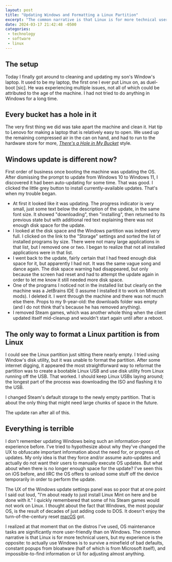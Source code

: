 ```yaml
---
layout: post
title: "Updating Windows and Formatting a Linux Partition"
excerpt: "The common narrative is that Linux is for more technical users, but my experience is the opposite"
date: 2024-03-17 21:42:48 -0500
categories: 
 - technology
 - software
 - linux
---
```


## The setup

Today I finally got around to cleaning and updating my son's Window's laptop. It used to be my laptop, the first one I ever put Linux on, as duel-boot [sic]. He was experiencing multiple issues, not all of which could be attributed to the age of the machine. I had not tried to do anything in Windows for a long time.

## Every bucket has a hole in it

The very first thing we did was take apart the machine and clean it. Hat tip to Lenovo for making a laptop that is relatively easy to open. We used up the remaining compressed air in the can on hand, and had to run to the hardware store for more, _[There's a Hole in My Bucket](https://en.wikipedia.org/wiki/There%27s_a_Hole_in_My_Bucket)_ style.

## Windows update is different now?

First order of business once booting the machine was updating the OS. After dismissing the prompt to update from Windows 10 to Windows 11, I discovered it had been auto-updating for some time. That was good. I clicked the little grey button to install currently-available updates. That's when my trouble began.

- At first it looked like it was updating. The progress indicator is very small, just some text below the description of the update, in the same font size. It showed "downloading", then "installing", then returned to its previous state but with additional red text explaining there was not enough disk space for the update.
- I looked at the disk space and the Windows partition was indeed very full. I clicked on the link to the "Storage" settings and sorted the list of installed programs by size. There were not many large applications in that list, but I removed one or two. I began to realize that not all installed applications were in that list.
- I went back to the update, fairly certain that I had freed enough disk space for it, but apparently I had not. It was the same vague song and dance again. The disk space warning had disappeared, but only because the screen had reset and had to attempt the update again in order to let me know it still needed more disk space.
- One of the programs I noticed not in the installed list but clearly on the machine was a JetBrains IDE (I assume I installed it to work on Minecraft mods). I deleted it. I went through the machine and there was not much else there. Props to my 9-year-old: the downloads folder was empty (and I do not think that's because he has removed anything).
- I removed Steam games, which was another whole thing when the client updated itself mid-cleanup and wouldn't start again until after a reboot.

## The only way to format a Linux partition is from Linux

I could see the Linux partition just sitting there nearly empty. I tried using Window's disk utility, but it was unable to format the partition. After some internet digging, it appeared the most straightforward way to reformat the partition was to create a bootable Linux USB and use disk utility from Linux running off the USB. That worked. I should keep Linux USBs laying around; the longest part of the process was downloading the ISO and flashing it to the USB.

I changed Steam's default storage to the newly empty partition. That is about the only thing that might need large chunks of space in the future.

The update ran after all of this.

## Everything is terrible

I don't remember updating Windows being such an information-poor experience before. I've tried to hypothesize about why they've changed the UX to obfuscate important information about the need for, or progress of, updates. My only idea is that they force and/or assume auto-updates and actually do not want their users to manually execute OS updates. But what about when there is no longer enough space for the update? I've seen this on iOS before, and IIRC the OS offers to unload some stuff off the device temporarily in order to perform the update.

The UX of the Windows update settings panel was so poor that at one point I said out loud, "I'm about ready to just install Linux Mint on here and be done with it." I quickly remembered that some of his Steam games would not work on Linux. I thought about the fact that Windows, the most popular OS, is the result of decades of just adding code to DOS. It doesn't enjoy the turn-of-the-century reset [macOS](https://en.wikipedia.org/wiki/MacOS) got.

I realized at that moment that on the distros I've used, OS maintenance tasks are significantly more user-friendly than on Windows. The common narrative is that Linux is for more technical users, but my experience is the opposite: to actually use Windows is to survive a minefield of bad defaults, constant popups from bloatware (half of which is from Microsoft itself), and impossible-to-find information or UI for adjusting almost anything.
